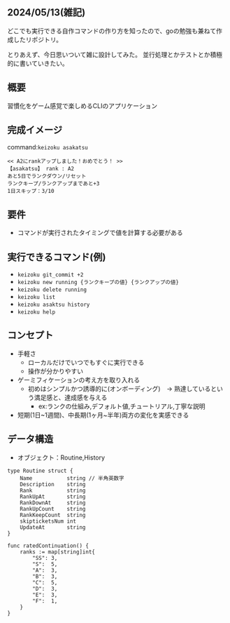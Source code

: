 ## 2024/05/13(雑記)

どこでも実行できる自作コマンドの作り方を知ったので、goの勉強も兼ねて作成したリポジトリ。

とりあえず、今日思いついて雑に設計してみた。
並行処理とかテストとか積極的に書いていきたい。

## 概要

習慣化をゲーム感覚で楽しめるCLIのアプリケーション

## 完成イメージ

command:`keizoku asakatsu`
```
<< A2にrankアップしました！おめでとう！ >>
【asakatsu】 rank : A2
あと5日でランクダウン/リセット
ランクキープ/ランクアップまであと+3
1日スキップ：3/10
```

## 要件

- コマンドが実行されたタイミングで値を計算する必要がある

## 実行できるコマンド(例)
- `keizoku git_commit +2`
- `keizoku new running {ランクキープの値} {ランクアップの値} ` 
- `keizoku delete running`
- `keizoku list`
- `keizoku asaktsu history`
- `keizoku help`

## コンセプト

- 手軽さ
	- ローカルだけでいつでもすぐに実行できる
	- 操作が分かりやすい
- ゲーミフィケーションの考え方を取り入れる
	- 初めはシンプルかつ誘導的に(オンボーディング)　-> 熟達しているという満足感と、達成感を与える
		- ex:ランクの仕組み,デフォルト値,チュートリアル,丁寧な説明
- 短期(1日~1週間)、中長期(1ヶ月~半年)両方の変化を実感できる

## データ構造
- オブジェクト：Routine,History
```
type Routine struct {
	Name           string // 半角英数字
	Description    string
	Rank           string
	RankUpAt       string
	RankDownAt     string
	RankUpCount    string
	RankKeepCount  string
	skipticketsNum int
	UpdateAt       string
}

func ratedContinuation() {
	ranks := map[string]int{
		"SS": 3,
		"S":  5,
		"A":  3,
		"B":  3,
		"C":  5,
		"D":  3,
		"E":  3,
		"F":  1,
	}
}
```